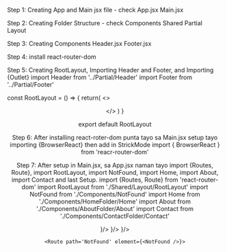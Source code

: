 Step 1: Creating App and Main jsx file - check
App.jsx
Main.jsx

Step 2: Creating Folder Structure - check
Components
Shared
Partial
Layout

Step 3: Creating Components 
Header.jsx
Footer.jsx

Step 4: install react-router-dom

Step 5: Creating RootLayout, Importing Header and Footer, and Importing {Outlet}
import Header from '../Partial/Header'
import Footer from '../Partial/Footer'

const RootLayout = () => {
    return(
        <>
            <Header />
                <Outlet />
            <Footer />
        </>
    )
}

export default RootLayout

Step 6: After installing react-roter-dom punta tayo sa Main.jsx setup tayo importing {BrowserReact} then add in StrickMode 
import { BrowserReact } from 'reacr-router-dom'

<StrickMode>
    <BrowserRouter>
        <App />
    <BrowserRouter>
</StrickMode>


Step 7: After setup in Main.jsx, sa App.jsx naman tayo import {Routes, Route}, import RootLayout, import NotFound, import Home, import About, import Contact and last Setup.
import {Routes, Route} from 'react-router-dom'
import RootLayout from './Shared/Layout/RootLayout'
import NotFound from './Components/NotFound'
import Home from './Components/HomeFolder/Home'
import About from './Components/AboutFolder/About'
import Contact from './Components/ContactFolder/Contact'

<Routes>
    <Route element='<RootLayout />'>
        <Route path='/' element={<Home />}/>
        <Route path='About' element={<Home />}/>
        <Route path='/' element={<Home />}/>
    </Route>

    <Route path='NotFound' element={<NotFound />}>
<Routes>
